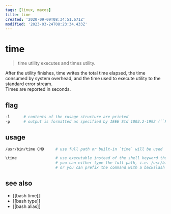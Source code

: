 ```yaml
---
tags: [linux, macos]
title: time
created: '2020-09-09T08:34:51.671Z'
modified: '2023-03-24T08:23:34.433Z'
---
```


# time

> time utility executes and times utility.  

After the utility finishes, time writes the total time elapsed, the time consumed by system overhead, and the time used to execute utility to the standard error stream.  
Times are reported in seconds.

## flag

```sh
-l      # contents of the rusage structure are printed
-p      # output is formatted as specified by IEEE Std 1003.2-1992 (``POSIX.2'')
```

## usage

```sh
/usr/bin/time CMD     # use full path or built-in `time` will be used

\time                 # use executable instead of the shell keyword though, 
                      # you can either type the full path, i.e. /usr/bin/time, 
                      # or you can prefix the command with a backslash to stop Bash from evaluating it: \time
```

## see also

- [[bash time]]
- [[bash type]]
- [[bash alias]]
